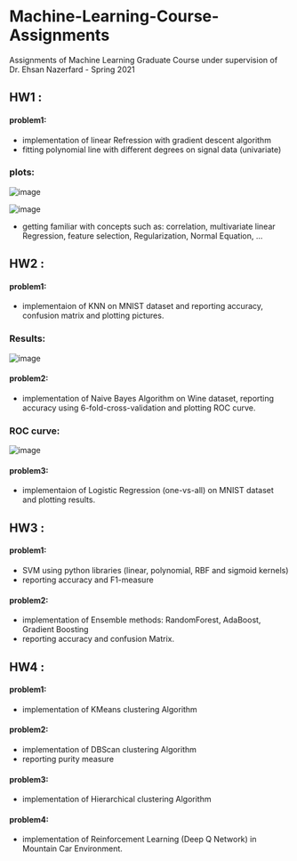 # Machine-Learning-Course-Assignments
Assignments of Machine Learning Graduate Course under supervision of Dr. Ehsan Nazerfard - Spring 2021  

## HW1 :  
#### problem1:  
* implementation of linear Refression with gradient descent algorithm 
* fitting polynomial line with different degrees on signal data (univariate)  

### plots:  
![image](https://user-images.githubusercontent.com/44861408/135860937-a91d12c9-4497-4cc9-a552-ad3e9f414dcb.png)  
  
![image](https://user-images.githubusercontent.com/44861408/135860978-70db061a-b0c7-4b3f-b229-8aa099a5b3ef.png)



* getting familiar with concepts such as: correlation, multivariate linear Regression, feature selection, Regularization, Normal Equation, ...

## HW2 :  
#### problem1:  
* implementaion of KNN on MNIST dataset and reporting accuracy, confusion matrix and plotting pictures.  
### Results:  
![image](https://user-images.githubusercontent.com/44861408/135861592-c1710831-f352-4e4e-8228-0aed3b16f57d.png)

#### problem2:  
* implementation of Naive Bayes Algorithm on Wine dataset, reporting accuracy using 6-fold-cross-validation and plotting ROC curve. 
### ROC curve:  
![image](https://user-images.githubusercontent.com/44861408/135861769-26ffb57d-b3a9-4874-a890-90f89780b021.png)

#### problem3:  
* implementaion of Logistic Regression (one-vs-all) on MNIST dataset and plotting results.

## HW3 :  
#### problem1:  
* SVM using python libraries (linear, polynomial, RBF and sigmoid kernels)
* reporting accuracy and F1-measure
#### problem2:  
* implementation of Ensemble methods: RandomForest, AdaBoost, Gradient Boosting
* reporting accuracy and confusion Matrix.  

## HW4 :  
#### problem1:  
* implementation of KMeans clustering Algorithm

#### problem2:  
* implementation of DBScan clustering Algorithm
* reporting purity measure

#### problem3:  
* implementation of Hierarchical clustering Algorithm

#### problem4:  
* implementation of Reinforcement Learning (Deep Q Network) in Mountain Car Environment.

